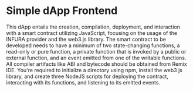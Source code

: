 # Simple dApp Frontend

This dApp entails the creation, compilation, deployment, and interaction with a smart contract utilizing JavaScript, focusing on the usage of the INFURA provider and the web3.js library. The smart contract to be developed needs to have a minimum of two state-changing functions, a read-only or pure function, a private function that is invoked by a public or external function, and an event emitted from one of the writable functions. All compiler artifacts like ABI and bytecode should be obtained from Remix IDE. You're required to initialize a directory using npm, install the web3 js library, and create three NodeJS scripts for deploying the contract, interacting with its functions, and listening to its emitted events.
